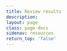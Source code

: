 ```yaml
---
title: Review results
description:
layout: page
class: page-docs
sidenav: resources
return_top: 'false'
---
```

